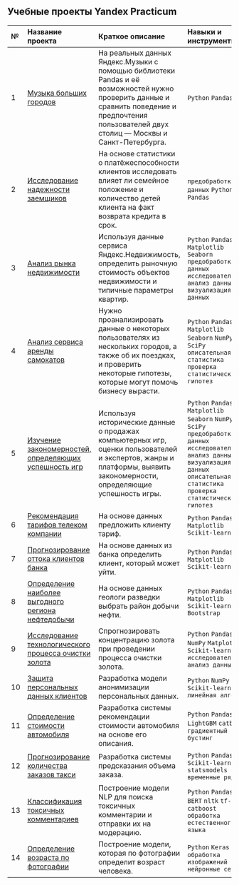 ## Учебные проекты Yandex Practicum

| №               | Название проекта            | Краткое описание                     |  Навыки и инструменты                      |
| :-------------------- | :--------------------- |:---------------------------| :--------------------------- |
| 1  | [Музыка больших городов](https://github.com/Sim6a/Portfolio/tree/main/01.%20%D0%9C%D1%83%D0%B7%D1%8B%D0%BA%D0%B0%20%D0%B1%D0%BE%D0%BB%D1%8C%D1%88%D0%B8%D1%85%20%D0%B3%D0%BE%D1%80%D0%BE%D0%B4%D0%BE%D0%B2)  | На реальных данных Яндекс.Музыки c помощью библиотеки Pandas и её возможностей нужно проверить данные и сравнить поведение и предпочтения пользователей двух столиц — Москвы и Санкт-Петербурга. |  `Python` `Pandas`                       |
| 2 | [Иccледование надежности заемщиков](https://github.com/Sim6a/Portfolio/tree/main/02.%20%D0%98%D1%81%D1%81%D0%BB%D0%B5%D0%B4%D0%BE%D0%B2%D0%B0%D0%BD%D0%B8%D0%B5%20%D0%BD%D0%B0%D0%B4%D0%B5%D0%B6%D0%BD%D0%BE%D1%81%D1%82%D0%B8%20%D0%B7%D0%B0%D0%B5%D0%BC%D1%89%D0%B8%D0%BA%D0%BE%D0%B2) | На основе статистики о платёжеспособности клиентов исследовать влияет ли семейное положение и количество детей клиента на факт возврата кредита в срок. | `предобработка данных` `Python` `Pandas` |
| 3 | [Анализ рынка недвижимости](https://github.com/Sim6a/Portfolio/tree/main/03.%20%D0%90%D0%BD%D0%B0%D0%BB%D0%B8%D0%B7%20%D1%80%D1%8B%D0%BD%D0%BA%D0%B0%20%D0%BD%D0%B5%D0%B4%D0%B2%D0%B8%D0%B6%D0%B8%D0%BC%D0%BE%D1%81%D1%82%D0%B8) | Используя данные сервиса Яндекс.Недвижимость, определить рыночную стоимость объектов недвижимости и типичные параметры квартир. | `Python` `Pandas` `Matplotlib` `Seaborn` `предобработка данных` `исследовательский анализ данных` `визуализация данных` |
| 4 | [Анализ сервиса аренды самокатов](https://github.com/Sim6a/Portfolio/tree/main/04.%20%D0%90%D0%BD%D0%B0%D0%BB%D0%B8%D0%B7%20%D1%81%D0%B5%D1%80%D0%B2%D0%B8%D1%81%D0%B0%20%D0%B0%D1%80%D0%B5%D0%BD%D0%B4%D1%8B%20%D1%81%D0%B0%D0%BC%D0%BE%D0%BA%D0%B0%D1%82%D0%BE%D0%B2) | Нужно проанализировать данные о некоторых пользователях из нескольких городов, а также об их поездках, и проверить некоторые гипотезы, которые могут помочь бизнесу вырасти. | `Python` `Pandas` `Matplotlib` `Seaborn` `NumPy` `SciPy` `описательная статистика` `проверка статистических гипотез`|
| 5 | [Изучение закономерностей, определяющих успешность игр](https://github.com/Sim6a/Portfolio/tree/main/05.%20%D0%98%D0%B7%D1%83%D1%87%D0%B5%D0%BD%D0%B8%D0%B5%20%D0%B7%D0%B0%D0%BA%D0%BE%D0%BD%D0%BE%D0%BC%D0%B5%D1%80%D0%BD%D0%BE%D1%81%D1%82%D0%B5%D0%B9%2C%20%D0%BE%D0%BF%D1%80%D0%B5%D0%B4%D0%B5%D0%BB%D1%8F%D1%8E%D1%89%D0%B8%D1%85%20%D1%83%D1%81%D0%BF%D0%B5%D1%88%D0%BD%D0%BE%D1%81%D1%82%D1%8C%20%D0%B8%D0%B3%D1%80) | Используя исторические данные о продажах компьютерных игр, оценки пользователей и экспертов, жанры и платформы, выявить закономерности, определяющие успешность игры. |  `Python` `Pandas` `Matplotlib` `Seaborn` `NumPy` `SciPy` `предобработка данных` `исследовательский анализ данных` `визуализация данных` `описательная статистика` `проверка статистических гипотез` |
| 6 | [Рекомендация тарифов телеком компании](https://github.com/Sim6a/Portfolio/tree/main/06.%20%D0%A0%D0%B5%D0%BA%D0%BE%D0%BC%D0%B5%D0%BD%D0%B4%D0%B0%D1%86%D0%B8%D1%8F%20%D1%82%D0%B0%D1%80%D0%B8%D1%84%D0%BE%D0%B2%20%D1%82%D0%B5%D0%BB%D0%B5%D0%BA%D0%BE%D0%BC%20%D0%BA%D0%BE%D0%BC%D0%BF%D0%B0%D0%BD%D0%B8%D0%B8) | На основе данных предложить клиенту тариф. | `Python` `Pandas` `Matplotlib` `Scikit-learn`|
| 7 | [Прогнозирование оттока клиентов банка](https://github.com/Sim6a/Portfolio/tree/main/07.%20%D0%9F%D1%80%D0%BE%D0%B3%D0%BD%D0%BE%D0%B7%D0%B8%D1%80%D0%BE%D0%B2%D0%B0%D0%BD%D0%B8%D0%B5%20%D0%BE%D1%82%D1%82%D0%BE%D0%BA%D0%B0%20%D0%BA%D0%BB%D0%B8%D0%B5%D0%BD%D1%82%D0%BE%D0%B2%20%D0%B1%D0%B0%D0%BD%D0%BA%D0%B0) | На основе данных из банка определить клиент, который может уйти. | `Python` `Pandas` `Matplotlib` `Scikit-learn` |
| 8 | [Определение наиболее выгодного региона нефтедобычи](https://github.com/Sim6a/Portfolio/tree/main/08.%20%D0%9E%D0%BF%D1%80%D0%B5%D0%B4%D0%B5%D0%BB%D0%B5%D0%BD%D0%B8%D0%B5%20%D0%BD%D0%B0%D0%B8%D0%B1%D0%BE%D0%BB%D0%B5%D0%B5%20%D0%B2%D1%8B%D0%B3%D0%BE%D0%B4%D0%BD%D0%BE%D0%B3%D0%BE%20%D1%80%D0%B5%D0%B3%D0%B8%D0%BE%D0%BD%D0%B0%20%D0%BD%D0%B5%D1%84%D1%82%D0%B5%D0%B4%D0%BE%D0%B1%D1%8B%D1%87%D0%B8) | На основе данных геологи разведки выбрать район добычи нефти. | `Python` `Pandas` `Matplotlib` `Scikit-learn` `Bootstrap`|
| 9 | [Исследование технологического процесса очистки золота](https://github.com/Sim6a/Portfolio/tree/main/09.%20%D0%98%D1%81%D1%81%D0%BB%D0%B5%D0%B4%D0%BE%D0%B2%D0%B0%D0%BD%D0%B8%D0%B5%20%D1%82%D0%B5%D1%85%D0%BD%D0%BE%D0%BB%D0%BE%D0%B3%D0%B8%D1%87%D0%B5%D1%81%D0%BA%D0%BE%D0%B3%D0%BE%20%D0%BF%D1%80%D0%BE%D1%86%D0%B5%D1%81%D1%81%D0%B0%20%D0%BE%D1%87%D0%B8%D1%81%D1%82%D0%BA%D0%B8%20%D0%B7%D0%BE%D0%BB%D0%BE%D1%82%D0%B0) | Спрогнозировать концентрацию золота при проведении процесса очистки золота. | `Python` `Pandas` `NumPy` `Matplotlib` `Scikit-learn` `исследовательский анализ данных` | 
| 10 | [Защита персональных данных клиентов](https://github.com/Sim6a/Portfolio/tree/main/10.%20%D0%97%D0%B0%D1%89%D0%B8%D1%82%D0%B0%20%D0%BF%D0%B5%D1%80%D1%81%D0%BE%D0%BD%D0%B0%D0%BB%D1%8C%D0%BD%D1%8B%D1%85%20%D0%B4%D0%B0%D0%BD%D0%BD%D1%8B%D1%85%20%D0%BA%D0%BB%D0%B8%D0%B5%D0%BD%D1%82%D0%BE%D0%B2) | Разработка модели анонимизации персональных данных. | `Python` `NumPy` `Scikit-learn` `линейная алгебра` |
| 11 | [Определение стоимости автомобиля](https://github.com/Sim6a/Portfolio/tree/main/11.%20%D0%9E%D0%BF%D1%80%D0%B5%D0%B4%D0%B5%D0%BB%D0%B5%D0%BD%D0%B8%D0%B5%20%D1%81%D1%82%D0%BE%D0%B8%D0%BC%D0%BE%D1%81%D1%82%D0%B8%20%D0%B0%D0%B2%D1%82%D0%BE%D0%BC%D0%BE%D0%B1%D0%B8%D0%BB%D1%8F) | Разработка системы рекомендации стоимости автомобиля на основе его описания. | `Python` `Pandas` `LightGBM` `catboost` `градиентный бустинг`| 
| 12 | [Прогнозирование количества заказов такси](https://github.com/Sim6a/Portfolio/tree/main/12.%20%D0%9F%D1%80%D0%BE%D0%B3%D0%BD%D0%BE%D0%B7%D0%B8%D1%80%D0%BE%D0%B2%D0%B0%D0%BD%D0%B8%D0%B5%20%D0%BA%D0%BE%D0%BB%D0%B8%D1%87%D0%B5%D1%81%D1%82%D0%B2%D0%B0%20%D0%B7%D0%B0%D0%BA%D0%B0%D0%B7%D0%BE%D0%B2%20%D1%82%D0%B0%D0%BA%D1%81%D0%B8) | Разработка системы предсказания объема заказа. | `Python` `Pandas` `Scikit-learn` `statsmodels` `временные ряды` | 
| 13 | [Классификация токсичных комментариев](https://github.com/Sim6a/Portfolio/tree/main/13.%20%D0%9A%D0%BB%D0%B0%D1%81%D1%81%D0%B8%D1%84%D0%B8%D0%BA%D0%B0%D1%86%D0%B8%D1%8F%20%D1%82%D0%BE%D0%BA%D1%81%D0%B8%D1%87%D0%BD%D1%8B%D1%85%20%D0%BA%D0%BE%D0%BC%D0%BC%D0%B5%D0%BD%D1%82%D0%B0%D1%80%D0%B8%D0%B5%D0%B2) | Построение модели NLP для поиска токсичных комментарии и отправки их на модерацию. | `Python` `Pandas` `BERT` `nltk` `tf-idf` `catboost` `обработка естественного языка`| 
| 14 | [Определение возраста по фотографии](https://github.com/Sim6a/Portfolio/tree/main/14.%20%D0%9E%D0%BF%D1%80%D0%B5%D0%B4%D0%B5%D0%BB%D0%B5%D0%BD%D0%B8%D0%B5%20%D0%B2%D0%BE%D0%B7%D1%80%D0%B0%D1%81%D1%82%D0%B0%20%D0%BF%D0%BE%20%D1%84%D0%BE%D1%82%D0%BE%D0%B3%D1%80%D0%B0%D1%84%D0%B8%D0%B8) | Построение модели, которая по фотографии определит возраст человека. | `Python` `Keras` `обработка изображений` `нейронные сети`| 
